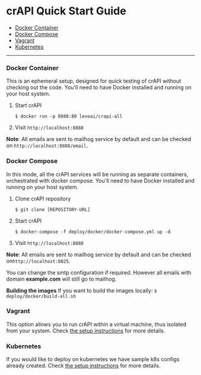 

crAPI Quick Start Guide
=====

- [Docker Container](#docker-container)
- [Docker Compose](#docker-compose)
- [Vagrant](#vagrant)
- [Kubernetes](#kubernetes)

---

### Docker Container

This is an ephemeral setup, designed for quick testing of crAPI without checking out the code. 
You'll need to have Docker installed and running on your host system.

1. Start crAPI
    ```
    $ docker run -p 8888:80 levoai/crapi-all
    ```
2. Visit `http://localhost:8888`

**Note**: All emails are sent to mailhog service by default and can be checked on `http://localhost:8888/email`. 


### Docker Compose

In this mode, all the crAPI services will be running as separate containers, orchestrated with docker compose.
You'll need to have Docker installed and running on your host system.

1. Clone crAPI repository
    ```
    $ git clone [REPOSITORY-URL]
    ```
2. Start crAPI
    ```
    $ docker-compose -f deploy/docker/docker-compose.yml up -d
    ```
3. Visit `http://localhost:8888`

**Note**: All emails are sent to mailhog service by default and can be checked on`http://localhost:8025`.

You can change the smtp configuration if required. However all emails with domain **example.com** will still go to mailhog.

**Building the images**
If you want to build the images locally:
    ```
    $ deploy/docker/build-all.sh
    ```


### Vagrant

This option allows you to run crAPI within a virtual machine, thus isolated from your system. Check [the setup instructions][setup-vagrant] for more details.


### Kubernetes
If you would like to deploy on kubernetes we have sample k8s configs already created. Check [the setup instructions][setup-k8s] for more details.


[setup-k8s]: ./setup.md#kubernetes
[setup-vagrant]: ./setup.md#vagrant
[Vagrant]: https://www.vagrantup.com/downloads
[VirtualBox]: https://www.virtualbox.org/wiki/Downloads
